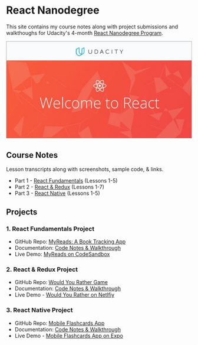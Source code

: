 <!-- markdownlint-disable MD022 MD032 -->
# React Nanodegree
This site contains my course notes along with project submissions and walkthoughs for Udacity's 4-month [React Nanodegree Program](https://www.udacity.com/course/react-nanodegree--nd019).

[![udacity-react](docs/assets/images/udacity-react-small.jpg)]([assets/images/udacity-react.jpg](https://www.udacity.com/course/react-nanodegree--nd019))

## Course Notes
Lesson transcripts along with screenshots, sample code, & links.

- Part 1 - [React Fundamentals](https://james-priest.github.io/udacity-nanodegree-react/course-notes/react-fundamentals.html) (Lessons 1-5)
- Part 2 - [React & Redux](https://james-priest.github.io/udacity-nanodegree-react/course-notes/react-redux.html) (Lessons 1-7)
- Part 3 - [React Native](https://james-priest.github.io/udacity-nanodegree-react/course-notes/react-native.html) (Lessons 1-5)

## Projects

### 1. React Fundamentals Project
- GitHub Repo: [MyReads: A Book Tracking App](https://github.com/james-priest/reactnd-project-myreads)
- Documentation: [Code Notes & Walkthrough](https://james-priest.github.io/reactnd-project-myreads/)
- Live Demo: [MyReads on CodeSandbox](https://codesandbox.io/s/github/james-priest/reactnd-project-myreads)

### 2. React & Redux Project
- GitHub Repo: [Would You Rather Game](https://github.com/james-priest/reactnd-project-would-you-rather)
- Documentation: [Code Notes & Walkthrough](https://james-priest.github.io/reactnd-project-would-you-rather/)
- Live Demo - [Would You Rather on Netlfiy](https://reactnd-would-you-rather.netlify.com/)

### 3. React Native Project
- GitHub Repo: [Mobile Flashcards App](https://github.com/james-priest/mobile-flashcards)
- Documentation: [Code Notes & Walkthrough](https://james-priest.github.io/mobile-flashcards/)
- Live Demo - [Mobile Flashcards App on Expo](https://expo.io/@james-priest/mobile-flashcards)
